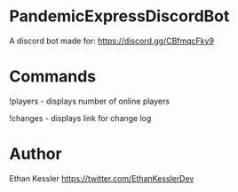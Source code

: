 # PandemicExpressDiscordBot
A discord bot made for: https://discord.gg/CBfmqcFky9 
# Commands
!players - displays number of online players

!changes - displays link for change log
# Author
Ethan Kessler
https://twitter.com/EthanKesslerDev
